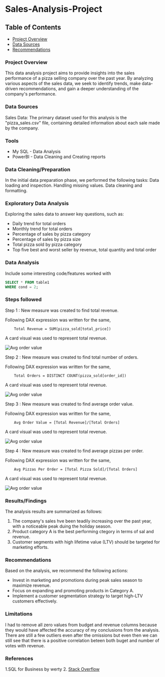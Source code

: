 # Sales-Analysis-Project

## Table of Contents

- [Project Overview](#project-overview)
- [Data Sources](#data-sources)
- [Recommendations](#recommendations)

### Project Overview

This data analysis project aims to provide insights into the sales performance of a pizza selling company over the past year. By analyzing various aspects of the sales data, we seek to identify trends, make data-driven recommendations, and gain a deeper understanding of the company's performance.

### Data Sources

Sales Data: The primary dataset used for this analysis is the "pizza_sales.csv" file, containing detailed information about each sale made by the company.

### Tools

- My SQL - Data Analysis
- PowerBI - Data Cleaning and Creating reports

### Data Cleaning/Preparation

In the initial data preparation phase, we performed the following tasks:
Data loading and inspection.
Handling missing values.
Data cleaning and formatting.

### Exploratory Data Analysis

Exploring the sales data to answer key questions, such as:

- Daily trend for total orders
- Monthly trend for total orders
- Percentage of sales by pizza category
- Percentage of sales by pizza size
- Total pizza sold by pizza category
- Top five best and worst seller by revenue, total quantity and total order

### Data Analysis

Include some interesting code/features worked with

```sql
SELECT * FROM table1
WHERE cond = 2;
```
### Steps followed
Step 1 : New measure was created to find total revenue.

Following DAX expression was written for the same,
        
        Total Revenue = SUM(pizza_sold[total_price])
        
A card visual was used to represent total revenue.

![Avg order value](https://github.com/renu9621/Sales-Analysis-Project/assets/155563588/c271cd68-611e-4a1c-b055-2a2e7c152e24)

Step 2 : New measure was created to find total number of orders.

Following DAX expression was written for the same,
        
        Total Orders = DISTINCT COUNT(pizza_sold[order_id])
        
A card visual was used to represent total revenue.

![Avg order value](https://github.com/renu9621/Sales-Analysis-Project/assets/155563588/c271cd68-611e-4a1c-b055-2a2e7c152e24)

Step 3 : New measure was created to find average order value.

Following DAX expression was written for the same,
        
        Avg Order Value = [Total Revenue]/[Total Orders]
        
A card visual was used to represent total revenue.

![Avg order value](https://github.com/renu9621/Sales-Analysis-Project/assets/155563588/c271cd68-611e-4a1c-b055-2a2e7c152e24)

Step 4 : New measure was created to find average pizzas per order.

Following DAX expression was written for the same,
        
        Avg Pizzas Per Order = [Total Pizza Sold]/[Total Orders]
        
A card visual was used to represent total revenue.

![Avg order value](https://github.com/renu9621/Sales-Analysis-Project/assets/155563588/c271cd68-611e-4a1c-b055-2a2e7c152e24)

### Results/Findings

The analysis results are summarized as follows:
1. The company's sales hve been teadily increasing over the past year, with a noticeable peak duing the holiday season.
2. Product category A is the best performing ctegory in terms of sal and revenue.
3. Customer segments with high lifetime value (LTV) should be targeted for marketing efforts.

### Recommendations

Based on the analysis, we recommend the following actions:
- Invest in marketing and promotions during peak sales season to maximize revenue.
- Focus on expanding and promoting products in Category A.
- Implement a customer segmentation strategy to target high-LTV customers effectively.

### Limitations

I had to remove all zero values from budget and revenue columns because they would have affected the accuracy of my conclusions from the analysis. There are still a few outliers even after the omissions but even then we can still see that there is a positive correlation beteen both buget and number of votes with revenue.

### References

1.SQL for Business by werty
2. [Stack Overflow](https://stack.com)
